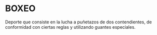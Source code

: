 # BOXEO
Deporte que consiste en la lucha a puñetazos de dos contendientes, de conformidad con ciertas reglas y utilizando guantes especiales.
